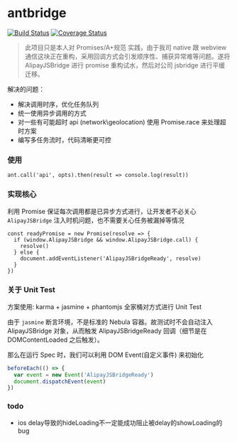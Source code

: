 # antbridge

[![Build Status](https://img.shields.io/circleci/project/jschyz/antbridge/master.svg)](https://circleci.com/gh/jschyz/antbridge/tree/master)
[![Coverage Status](https://img.shields.io/codecov/c/github/jschyz/antbridge/master.svg)](https://codecov.io/github/jschyz/antbridge?branch=master)

> 此项目只是本人对 Promises/A+规范 实践，由于我司 native 跟 webview 通信这块正在重构，采用回调方式会引发顺序性、捕获异常难等问题。遂将 AlipayJSBridge 进行 promise 重构试水，然后对公司 jsbridge 进行平缓迁移。

解决的问题：

- 解决调用时序，优化任务队列
- 统一使用异步调用的方式
- 对一些有可能超时 api (network\geolocation) 使用 Promise.race 来处理超时方案
- 编写多任务流时，代码清晰更可控

### 使用
```
ant.call('api', opts).then(result => console.log(result))
```

### 实现核心

利用 Promise 保证每次调用都是已异步方式进行，让开发者不必关心 `AlipayJSBridge` 注入时机问题，也不需要关心任务被漏掉等情况

```
const readyPromise = new Promise(resolve => {
  if (window.AlipayJSBridge && window.AlipayJSBridge.call) {
    resolve()
  } else {
    document.addEventListener('AlipayJSBridgeReady', resolve)
  }
})
```

### 关于 Unit Test

方案使用: karma + jasmine + phantomjs 全家桶对方式进行 Unit Test

由于 `jasmine` 断言环境，不是标准的 Nebula 容器。故测试时不会自动注入 AlipayJSBridge 对象，从而触发 AlipayJSBridgeReady 回调（细节是在 DOMContentLoaded 之后触发）。

那么在运行 Spec 时，我们可以利用 DOM Event(自定义事件) 来初始化

``` javascript
beforeEach(() => {
  var event = new Event('AlipayJSBridgeReady')
  document.dispatchEvent(event)
})
```

### todo

- ios delay导致的hideLoading不一定能成功阻止被delay的showLoading的bug
